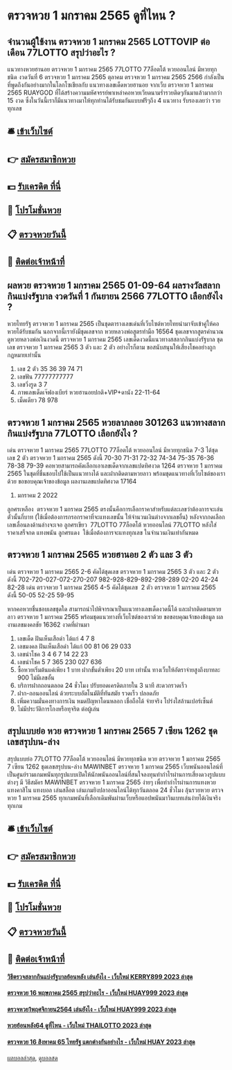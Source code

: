 # ตรวจหวย 1 มกราคม 2565 ดูที่ไหน ?
## จำนวนผู้ใช้งาน ตรวจหวย 1 มกราคม 2565 LOTTOVIP ต่อเดือน 77LOTTO สรุปว่าอะไร ?
แนวทางหวยฮานอย ตรวจหวย 1 มกราคม 2565 77LOTTO 77ล็อตโต้ หวยออนไลน์ มีหวยทุกชนิด งวดวันที่ 6 ตรวจหวย 1 มกราคม 2565 ตุลาคม ตรวจหวย 1 มกราคม 2565 2566 กำลังเป็นที่พูดถึงกันอย่างมากในโลกโซเชียลกับ แนวทางเลขเด็ดหวยฮานอย จากเว็บ ตรวจหวย 1 มกราคม 2565 RUAYGOD ที่ได้สร้างความมหัศจรรย์พาเหล่าคอหวยเวียดนามร่ำรวยติดๆกันมาแล้วมากกว่า 15 งวด ซึ่งในวันนี้เราก็มีแนวทางมาให้ทุกท่านได้รับชมกันแบบฟรีๆถึง 4 แนวทาง รับรองเลยว่า รวยทุกเลข

## 🛎 [เข้าเว็บไซต์](https://bit.ly/3BG5bNw)
## 👉 [สมัครสมาชิกหวย](https://bit.ly/3BG5bNw)
## 💵 [รับเครดิต ที่นี่](https://bit.ly/3C3mvgS)
## 👑 [โปรโมชั่นหวย](https://bit.ly/3C3mvgS)
## 📋 [ตรวจหวยวันนี้](https://bit.ly/3C3mvgS)
## 📱 [ติดต่อเจ้าหน้าที่](https://bit.ly/3C3mvgS)

## ผลหวย ตรวจหวย 1 มกราคม 2565 01-09-64 ผลรางวัลสลากกินแบ่งรัฐบาล งวดวันที่ 1 กันยายน 2566 77LOTTO เลือกยังไง ?
หวยไทยรัฐ ตรวจหวย 1 มกราคม 2565 เป็นชุดตารางเลขเด่นที่เว็บไซต์หวยไทยนำมาจับเข้าคู่ให้คอหวยได้รับชมกัน นอกจากนี้เรายังมีชุดเลขจาก หวยหลวงพ่อสูตรทำมือ 16564 ชุดเลขจากสูตรคำนวณ ดูหวยหลวงพ่อเงินงวดนี้ ตรวจหวย 1 มกราคม 2565 เลขเด็ดงวดนี้แนวทางสสลากกินแบ่งรัฐบาล ชุดเลข ตรวจหวย 1 มกราคม 2565 3 ตัว และ 2 ตัว อย่างไรก็ตาม ขอสนับสนุนให้เสี่ยงโชคอย่างถูกกฎหมายเท่านั้น
1. เลข 2 ตัว 35 36 39 74 71
2. เลขฟัน 77777777777
3. เลขวิ่งรูด 3 7
4. ภาพเลขเด็ดเจ๊ฟองเบียร์ หวยฮานอยปกติ+VIP+ดานัง 22-11-64
5. เม็ดเดียว 78 978

## ตรวจหวย 1 มกราคม 2565 หวยลาภลอย 301263 แนวทางสลากกินแบ่งรัฐบาล 77LOTTO เลือกยังไง ?
เด่น ตรวจหวย 1 มกราคม 2565 77LOTTO 77ล็อตโต้ หวยออนไลน์ มีหวยทุกชนิด 7-3 ได้ชุดเลข 2 ตัว ตรวจหวย 1 มกราคม 2565 ดังนี้
70-30
71-31
72-32
74-34
75-35
76-36
78-38
79-39
คอหวยสามารถคัดเลือกเอาเลขเด็ดจากเลขแปดทิศงวด 1264 ตรวจหวย 1 มกราคม 2565 ในชุดที่ชื่นชอบไปใช้เป็นแนวทางได้ และฝากติดตามหวยลาว พร้อมชุดแนวทางที่เว็บไซต์ของเราด้วย
ขอขอบคุณเจ้าของข้อมูล
ผลงานเลขแปดทิศงวด 17164
1. มกราคม 2 2022

ลูกศรเหลือง  ตรวจหวย 1 มกราคม 2565 ตรงนั้นคือการเลือกราคาสำหรับแต่ละเลขว่าต้องการจะเล่นตัวนั้นกี่บาท (ใช้เมื่อต้องการกรอกราคาที่จะแทงเลขนั้น ให้จำนวนเงินต่างจากเลขอื่น)
หลังจากกดเลือกเลขเลื่อนลงด้านล่างจะเจอ
ลูกศรเขียว  77LOTTO 77ล็อตโต้ หวยออนไลน์ 77LOTTO หลังใส่ราคาเสร็จกด แทงพนัน
ลูกศรแดง  ใช้เมื่อต้องการจะแทงทุกเลข ในจำนวนเงินเท่ากันหมด

## ตรวจหวย 1 มกราคม 2565 หวยฮานอย 2 ตัว และ 3 ตัว
เด่น ตรวจหวย 1 มกราคม 2565 2-6 คัดได้ชุดเลข ตรวจหวย 1 มกราคม 2565 3 ตัว และ 2 ตัว ดังนี้
702-720-027-072-270-207
982-928-829-892-298-289
02-20
42-24
82-28
เด่น ตรวจหวย 1 มกราคม 2565 4-5 คัดได้ชุดเลข  2 ตัว ตรวจหวย 1 มกราคม 2565 ดังนี้
50-05
52-25
59-95

หากคอหวยชื่นชอบเลขชุดใด สามารถนำไปพิจารณาเป็นแนวทางเลขเด็ดงวดนี้ได้ และฝากติดตามหวยลาว ตรวจหวย 1 มกราคม 2565 พร้อมชุดแนวทางที่เว็บไซต์ของเราด้วย
ขอขอบคุณเจ้าของข้อมูล
ผลงานเลขมงคลชัย 16362 งวดที่ผ่านมา
1. เลขเด็ด ฝันเห็นเสือดำ ได้แก่ 4 7 8
2. เลขมงคล ฝันเห็นเสือดำ ได้แก่ 00 81 06 29 033
3. เลขนำโชค 3 4 6 7 14 22 23
4. เลขนำโชค 5 7 365 230 027 636
5. ซื้อหวยเริ่มต้นแค่เพียง 1 บาท ฝากขั้นต่ำเพียง 20 บาท เท่านั้น ทางเว็บให้อัตราจ่ายสูงถึงบาทละ 900 ไม่มีเลขอั้น
6. บริการฝากถอนตลอด 24 ชั่วโมง ปรับยอดเครดิตภายใน 3 นาที สะดวกรวดเร็ว
7. ฝาก-ถอนออนไลน์ ด้วยระบบอัตโนมัติที่ทันสมัย รวดเร็ว ปลอดภัย
8. เพิ่มความมั่นคงทางการเงิน หมดปัญหาโดนหลอก เชื่อถือได้ จ่ายจริง โปร่งใสล้านเปอร์เซ็นต์
9. ไม่มีประวัติการโกงหรือทุจริต ต่อผู้เล่น

## สรุปแบบย่อ หวย ตรวจหวย 1 มกราคม 2565 7 เซียน 1262 ชุดเลขสรุปบน-ล่าง
สรุปแบบย่อ 77LOTTO 77ล็อตโต้ หวยออนไลน์ มีหวยทุกชนิด หวย ตรวจหวย 1 มกราคม 2565 7 เซียน 1262 ชุดเลขสรุปบน-ล่าง MAWINBET ตรวจหวย 1 มกราคม 2565 เว็บพนันออนไลน์ที่เป็นศูนย์รวมเกมพนันทุกรูปแบบเปิดให้นักพนันออนไลน์ที่สนใจลงทุนทำกำไรผ่านการเสี่ยงดวงรูปแบบต่างๆ มี วิธีสมัคร MAWINBET ตรวจหวย 1 มกราคม 2565 ง่ายๆ เพื่อทำกำไรผ่านการแทงหวย แทงคาสิโน แทงบอล เล่นสล็อต เล่นเกมยิงปลาออนไลน์ได้ทุกวันตลอด 24 ชั่วโมง ลุ้นรวยหวย ตรวจหวย 1 มกราคม 2565 ทุกเกมพนันที่เลือกเดิมพันผ่านเว็บหรือแอปพนันมาวินเบทเล่นง่ายได้เงินจริงทุกเกม

## 🛎 [เข้าเว็บไซต์](https://bit.ly/3BG5bNw)
## 👉 [สมัครสมาชิกหวย](https://bit.ly/3BG5bNw)
## 💵 [รับเครดิต ที่นี่](https://bit.ly/3C3mvgS)
## 👑 [โปรโมชั่นหวย](https://bit.ly/3C3mvgS)
## 📋 [ตรวจหวยวันนี้](https://bit.ly/3C3mvgS)
## 📱 [ติดต่อเจ้าหน้าที่](https://bit.ly/3C3mvgS)

#### [วิธีตรวจสลากกินแบ่งรัฐบาลย้อนหลัง เล่นยังไง - เว็บใหม่ KERRY899 2023 ล่าสุด](https://atom.io/themes/วิธีตรวจสลากกินแบ่งรัฐบาลย้อนหลัง%20เล่นยังไง%20-%20เว็บใหม่%20kerry899%202023%20ล่าสุด)
#### [ตรวจหวย 16 พฤษภาคม 2565 สรุปว่าอะไร - เว็บใหม่ HUAY999 2023 ล่าสุด](https://atom.io/themes/ตรวจหวย%2016%20พฤษภาคม%202565%20สรุปว่าอะไร%20-%20เว็บใหม่%20huay999%202023%20ล่าสุด)
#### [ตรวจหวย1พฤศจิกายน2564 เล่นยังไง - เว็บใหม่ HUAY999 2023 ล่าสุด](https://atom.io/themes/ตรวจหวย1พฤศจิกายน2564%20เล่นยังไง%20-%20เว็บใหม่%20huay999%202023%20ล่าสุด)
#### [หวยย้อนหลัง64 ดูที่ไหน - เว็บใหม่ THAILOTTO 2023 ล่าสุด](https://atom.io/themes/หวยย้อนหลัง64%20ดูที่ไหน%20-%20เว็บใหม่%20thailotto%202023%20ล่าสุด)
#### [ตรวจหวย 16 สิงหาคม 65 ไทยรัฐ แตกต่างกันอย่างไร - เว็บใหม่ HUAY 2023 ล่าสุด](https://atom.io/themes/ตรวจหวย%2016%20สิงหาคม%2065%20ไทยรัฐ%20แตกต่างกันอย่างไร%20-%20เว็บใหม่%20huay%202023%20ล่าสุด)

[ผลบอลล่าสุด](https://siamsport.tv "ผลบอลล่าสุด"), [ดูบอลสด](https://siamsport.tv/ดูบอลสด "ดูบอลสด")